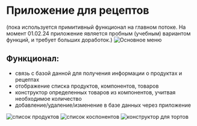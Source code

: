 # Приложение для рецептов
(пока используется примитивный функционал на главном потоке. На момент 01.02.24 приложение является пробным (учебным) вариантом функций, и требует больших доработок.)
![Основное меню](screenshots/MainMenu.jpg)
## Функционал:
* связь с базой данной для получения информации о продуктах и рецептах
* отображение списка продуктов, компонентов, товаров
* конструктор определенных товаров из компонентов, учитвая необходимое количество
* добавление/удаление/изменение в базе данных через приложение

![список продуктов](screenshots/ProductList.jpg)
![список коспонентов](screenshots/ComponentsList.jpg)
![конструктор для тортов](screenshots/cakeConstructor.jpg)
